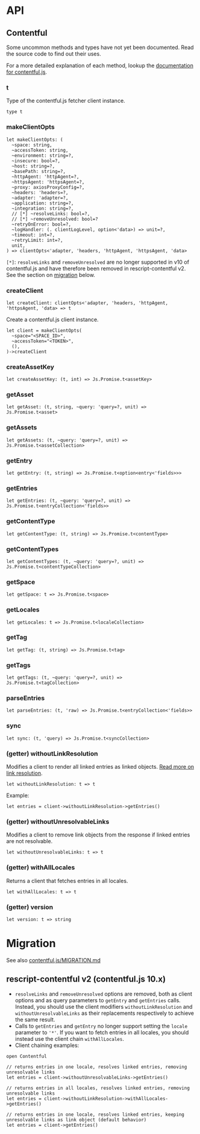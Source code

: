 # API

## Contentful

Some uncommon methods and types have not yet been documented. Read the source code to find out their uses.

For a more detailed explanation of each method, lookup the [documentation for contentful.js](https://contentful.github.io/contentful.js).

### t
Type of the contentful.js fetcher client instance.
```rescript
type t
```

### makeClientOpts
```rescript
let makeClientOpts: (
  ~space: string,
  ~accessToken: string,
  ~environment: string=?,
  ~insecure: bool=?,
  ~host: string=?,
  ~basePath: string=?,
  ~httpAgent: 'httpAgent=?,
  ~httpsAgent: 'httpsAgent=?,
  ~proxy: axiosProxyConfig=?,
  ~headers: 'headers=?,
  ~adapter: 'adapter=?,
  ~application: string=?,
  ~integration: string=?,
  // [*] ~resolveLinks: bool=?,
  // [*] ~removeUnresolved: bool=?
  ~retryOnError: bool=?,
  ~logHandler: (. clientLogLevel, option<'data>) => unit=?,
  ~timeout: int=?,
  ~retryLimit: int=?,
  unit,
) => clientOpts<'adapter, 'headers, 'httpAgent, 'httpsAgent, 'data>
```
`[*]`: `resolveLinks` and `removeUnresolved` are no longer supported in v10 of contentful.js and have therefore been removed in rescript-contentful v2. See the section on [migration](#migration) below.

### createClient
```rescript
let createClient: clientOpts<'adapter, 'headers, 'httpAgent, 'httpsAgent, 'data> => t
```
Create a contentful.js client instance.
```rescript
let client = makeClientOpts(
  ~space="<SPACE_ID>",
  ~accessToken="<TOKEN>",
  (),
)->createClient
```

### createAssetKey
```rescript
let createAssetKey: (t, int) => Js.Promise.t<assetKey>
```

### getAsset
```rescript
let getAsset: (t, string, ~query: 'query=?, unit) => Js.Promise.t<asset>
```

### getAssets
```rescript
let getAssets: (t, ~query: 'query=?, unit) => Js.Promise.t<assetCollection>
```

### getEntry
```rescript
let getEntry: (t, string) => Js.Promise.t<option<entry<'fields>>>
```

### getEntries
```rescript
let getEntries: (t, ~query: 'query=?, unit) => Js.Promise.t<entryCollection<'fields>>
```

### getContentType
```rescript
let getContentType: (t, string) => Js.Promise.t<contentType>
```

### getContentTypes
```rescript
let getContentTypes: (t, ~query: 'query=?, unit) => Js.Promise.t<contentTypeCollection>
```

### getSpace
```rescript
let getSpace: t => Js.Promise.t<space>
```

### getLocales
```rescript
let getLocales: t => Js.Promise.t<localeCollection>
```

### getTag
```rescript
let getTag: (t, string) => Js.Promise.t<tag>
```

### getTags
```rescript
let getTags: (t, ~query: 'query=?, unit) => Js.Promise.t<tagCollection>
```

### parseEntries
```rescript
let parseEntries: (t, 'raw) => Js.Promise.t<entryCollection<'fields>>
```

### sync
```rescript
let sync: (t, 'query) => Js.Promise.t<syncCollection>
```

### (getter) withoutLinkResolution
Modifies a client to render all linked entries as linked objects. [Read more on link resolution](https://github.com/contentful/contentful.js/blob/master/ADVANCED.md#link-resolution).
```rescript
let withoutLinkResolution: t => t
```
Example:
```rescript
let entries = client->withoutLinkResolution->getEntries()
```

### (getter) withoutUnresolvableLinks
Modifies a client to remove link objects from the response if linked entries are not resolvable.
```rescript
let withoutUnresolvableLinks: t => t
```

### (getter) withAllLocales
Returns a client that fetches entries in all locales.
```rescript
let withAllLocales: t => t
```

### (getter) version
```rescript
let version: t => string
```

# Migration
See also [contentful.js/MIGRATION.md](https://github.com/contentful/contentful.js/blob/master/MIGRATION.md)
## rescript-contentful v2 (contentful.js 10.x)
- `resolveLinks` and `removeUnresolved` options are removed, both as client options and as query parameters to `getEntry` and `getEntries` calls. Instead, you should use the client modifiers `withoutLinkResolution` and `withoutUnresolvableLinks` as their replacements respectively to achieve the same result.
- Calls to `getEntries` and `getEntry` no longer support setting the `locale` parameter to `'*'`. If you want to fetch entries in all locales, you should instead use the client chain `withAllLocales`.
- Client chaining examples:
```rescript
open Contentful

// returns entries in one locale, resolves linked entries, removing unresolvable links
let entries = client->withoutUnresolvableLinks->getEntries()

// returns entries in all locales, resolves linked entries, removing unresolvable links
let entries = client->withoutLinkResolution->withAllLocales->getEntries()

// returns entries in one locale, resolves linked entries, keeping unresolvable links as link object (default behavior)
let entries = client->getEntries()
```
